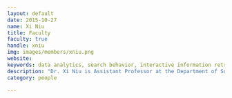 ```yaml
---
layout: default
date: 2015-10-27
name: Xi Niu
title: Faculty
faculty: true
handle: xniu
img: images/members/xniu.png
website: 
keywords: data analytics, search behavior, interactive information retrieval, serendipity, recommender systems
description: "Dr. Xi Niu is Assistant Professor at the Department of Software and Information Systems. Before joining UNC Charlotte in 2015, Dr. Niu was an assistant professor at the School of Informatics and Computing at Indiana University (Indianapolis Campus).<p>Dr. Niu's research is in the intersection of data analytics, search behavior, interactive information retrieval.  Her recent projects include text mining for serendipitous recommendation, transaction log analysis of e-commerce websites, analyzing user-generated contents.  She has substantial experience in analyzing online user behavior to generate insights about user experience.  Her specialties include:</p><ul><li>Quantitative analysis of large-scale user behavior data</li><li>Transaction log analysis</li><li>Triangulation of quantitative and qualitative methods</li><li>Interactive information retrieval</li><li>She has published many refereed research papers in top journals and conferences. She has won several awards and grants from different sources.</li></ul>"
category: people

---
```

